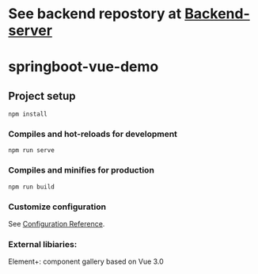 # See backend repostory at [Backend-server](https://github.com/stevenzhr/backend-server)

# springboot-vue-demo

## Project setup
```
npm install
```

### Compiles and hot-reloads for development
```
npm run serve
```

### Compiles and minifies for production
```
npm run build
```

### Customize configuration
See [Configuration Reference](https://cli.vuejs.org/config/).

### External libiaries:
Element+: component gallery based on Vue 3.0 


